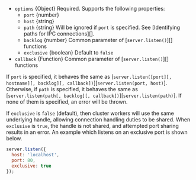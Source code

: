 <!-- YAML
added: v0.11.14
-->

* `options` {Object} Required. Supports the following properties:
  * `port` {number}
  * `host` {string}
  * `path` {string} Will be ignored if `port` is specified. See
    [Identifying paths for IPC connections][].
  * `backlog` {number} Common parameter of [`server.listen()`][]
    functions
  * `exclusive` {boolean} Default to `false`
* `callback` {Function} Common parameter of [`server.listen()`][]
  functions

If `port` is specified, it behaves the same as
[`server.listen([port][, hostname][, backlog][, callback])`][`server.listen(port, host)`].
Otherwise, if `path` is specified, it behaves the same as
[`server.listen(path[, backlog][, callback])`][`server.listen(path)`].
If none of them is specified, an error will be thrown.

If `exclusive` is `false` (default), then cluster workers will use the same
underlying handle, allowing connection handling duties to be shared. When
`exclusive` is `true`, the handle is not shared, and attempted port sharing
results in an error. An example which listens on an exclusive port is
shown below.

```js
server.listen({
  host: 'localhost',
  port: 80,
  exclusive: true
});
```

